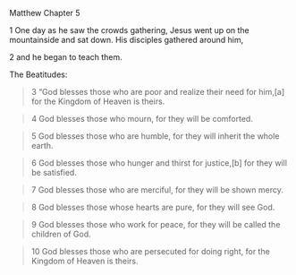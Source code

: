 Matthew Chapter 5

1 One day as he saw the crowds gathering, Jesus went up on the mountainside and sat down. His disciples gathered around him, 

2 and he began to teach them.

The Beatitudes:

> 3 “God blesses those who are poor and realize their need for him,[a]
    for the Kingdom of Heaven is theirs.

> 4 God blesses those who mourn,
    for they will be comforted.

> 5 God blesses those who are humble,
    for they will inherit the whole earth.

> 6 God blesses those who hunger and thirst for justice,[b]
    for they will be satisfied.

> 7 God blesses those who are merciful,
    for they will be shown mercy.

> 8 God blesses those whose hearts are pure,
    for they will see God.

> 9 God blesses those who work for peace,
    for they will be called the children of God.

> 10 God blesses those who are persecuted for doing right,
    for the Kingdom of Heaven is theirs.

